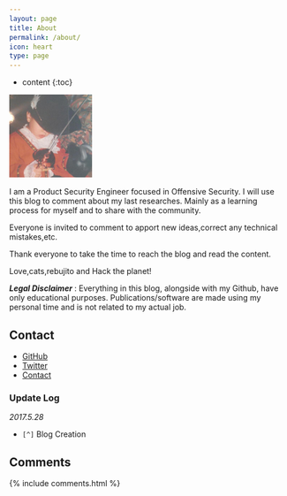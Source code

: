 ```yaml
---
layout: page
title: About
permalink: /about/
icon: heart
type: page
---
```


* content
{:toc}


<a href="{{ site.baseurl }}/" class="site-avatar"><img height="150" width="150" src="/images/avatar.jpeg" /></a>

I am a Product Security Engineer focused in Offensive Security. I will use this blog to comment about my last researches. Mainly as a learning process for myself and to share with the community.

Everyone is invited to comment to apport new ideas,correct any technical mistakes,etc.

Thank everyone to take the time to reach the blog and read the content.

Love,cats,rebujito and Hack the planet!


***Legal Disclaimer*** : Everything in this blog, alongside with my Github, have only educational purposes. Publications/software are made using my personal time and is not related to my actual job.

## Contact

* [GitHub](https://github.com/rebujacker)
* [Twitter](https://twitter.com/rebujacker)
* [Contact](mail:rebujacker@gmail.com)

### Update Log

*2017.5.28*

- `[^]` Blog Creation


## Comments

{% include comments.html %}
